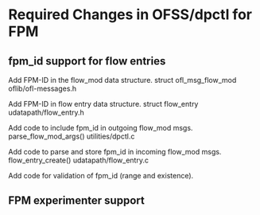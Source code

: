 Required Changes in OFSS/dpctl for FPM
======================================

fpm_id support for flow entries
-------------------------------
Add FPM-ID in the flow_mod data structure.
struct ofl_msg_flow_mod 
oflib/ofl-messages.h

Add FPM-ID in flow entry data structure.
struct flow_entry
udatapath/flow_entry.h

Add code to include fpm_id in outgoing flow_mod msgs.
parse_flow_mod_args()
utilities/dpctl.c

Add code to parse and store fpm_id in incoming flow_mod msgs.
flow_entry_create()
udatapath/flow_entry.c

Add code for validation of fpm_id (range and existence).


FPM experimenter support
------------------------
